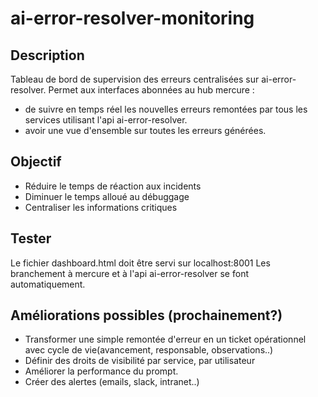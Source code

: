 # ai-error-resolver-monitoring

## Description
Tableau de bord de supervision des erreurs centralisées sur ai-error-resolver.
Permet aux interfaces abonnées au hub mercure : 
- de suivre en temps réel les nouvelles erreurs remontées par tous les services utilisant l'api ai-error-resolver.
- avoir une vue d'ensemble sur toutes les erreurs générées.


## Objectif
- Réduire le temps de réaction aux incidents
- Diminuer le temps alloué au débuggage
- Centraliser les informations critiques

## Tester 
Le fichier dashboard.html doit être servi sur localhost:8001
Les branchement à mercure et à l'api ai-error-resolver se font automatiquement.

## Améliorations possibles (prochainement?)
- Transformer une simple remontée d'erreur en un ticket opérationnel avec cycle de vie(avancement, responsable, observations..)
- Définir des droits de visibilité par service, par utilisateur
- Améliorer la performance du prompt.
- Créer des alertes (emails, slack, intranet..)

